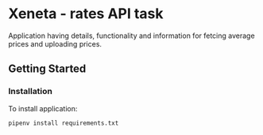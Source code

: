 # Xeneta - rates API task

Application having details, functionality and information for fetcing average prices and uploading prices.

## Getting Started

### Installation

To install application:

`pipenv install requirements.txt`
